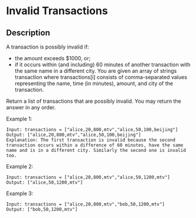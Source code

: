 # Invalid Transactions
## Description

A transaction is possibly invalid if:

- the amount exceeds $1000, or;
- if it occurs within (and including) 60 minutes of another transaction with the same name in a different city.
You are given an array of strings transaction where transactions[i] consists of comma-separated values representing the name, time (in minutes), amount, and city of the transaction.

Return a list of transactions that are possibly invalid. You may return the answer in any order.
 

Example 1:

```
Input: transactions = ["alice,20,800,mtv","alice,50,100,beijing"]
Output: ["alice,20,800,mtv","alice,50,100,beijing"]
Explanation: The first transaction is invalid because the second transaction occurs within a difference of 60 minutes, have the same name and is in a different city. Similarly the second one is invalid too.
```

Example 2:

```
Input: transactions = ["alice,20,800,mtv","alice,50,1200,mtv"]
Output: ["alice,50,1200,mtv"]
```
Example 3:

```
Input: transactions = ["alice,20,800,mtv","bob,50,1200,mtv"]
Output: ["bob,50,1200,mtv"]
```